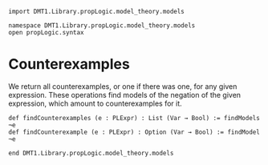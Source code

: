```lean
import DMT1.Library.propLogic.model_theory.models

namespace DMT1.Library.propLogic.model_theory.models
open propLogic.syntax
```

# Counterexamples

We return all counterexamples, or one if there was one, for
any given expression. These operations find models of the negation
of the given expression, which amount to counterexamples for it.

```lean
def findCounterexamples (e : PLExpr) : List (Var → Bool) := findModels ¬e
def findCounterexample (e : PLExpr) : Option (Var → Bool) := findModel ¬e

end DMT1.Library.propLogic.model_theory.models
```
